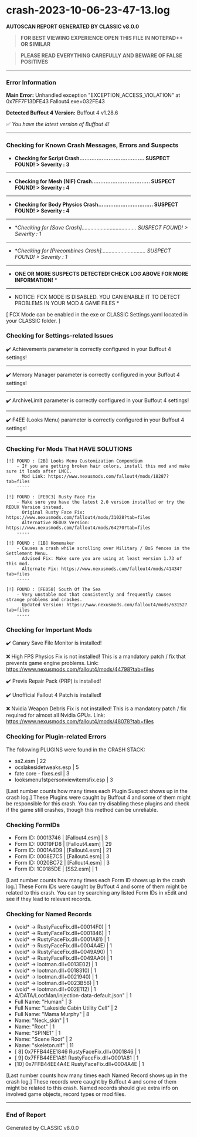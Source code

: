 # crash-2023-10-06-23-47-13.log
**AUTOSCAN REPORT GENERATED BY CLASSIC v8.0.0**

> **FOR BEST VIEWING EXPERIENCE OPEN THIS FILE IN NOTEPAD++ OR SIMILAR**

> **PLEASE READ EVERYTHING CAREFULLY AND BEWARE OF FALSE POSITIVES**

---

### Error Information

**Main Error:** Unhandled exception "EXCEPTION_ACCESS_VIOLATION" at 0x7FF7F13DFE43 Fallout4.exe+032FE43

**Detected Buffout 4 Version:** Buffout 4 v1.28.6

✅ *You have the latest version of Buffout 4!*

---

### Checking for Known Crash Messages, Errors and Suspects

- **Checking for Script Crash...................................... SUSPECT FOUND! > Severity : 3** 

-----
- **Checking for Mesh (NIF) Crash.................................. SUSPECT FOUND! > Severity : 4** 

-----
- **Checking for Body Physics Crash................................ SUSPECT FOUND! > Severity : 4** 

-----
- **Checking for *[Save Crash]..................................... SUSPECT FOUND! > Severity : 1** 

-----
- **Checking for *[Precombines Crash].............................. SUSPECT FOUND! > Severity : 1** 

-----
* **ONE OR MORE SUSPECTS DETECTED! CHECK LOG ABOVE FOR MORE INFORMATION!** *

---

* NOTICE: FCX MODE IS DISABLED. YOU CAN ENABLE IT TO DETECT PROBLEMS IN YOUR MOD & GAME FILES * 

[ FCX Mode can be enabled in the exe or CLASSIC Settings.yaml located in your CLASSIC folder. ] 

### Checking for Settings-related Issues

✔️ Achievements parameter is correctly configured in your Buffout 4 settings! 

-----
✔️ Memory Manager parameter is correctly configured in your Buffout 4 settings!

-----
✔️ ArchiveLimit parameter is correctly configured in your Buffout 4 settings! 

-----
✔️ F4EE (Looks Menu) parameter is correctly configured in your Buffout 4 settings! 

-----
### Checking For Mods That HAVE SOLUTIONS

```
[!] FOUND : [2B] Looks Menu Customization Compendium
    - If you are getting broken hair colors, install this mod and make sure it loads after LMCC.
      Mod Link: https://www.nexusmods.com/fallout4/mods/18287?tab=files
    -----
```

```
[!] FOUND : [FE0C3] Rusty Face Fix
    - Make sure you have the latest 2.0 version installed or try the REDUX Version instead.
      Original Rusty Face Fix: https://www.nexusmods.com/fallout4/mods/31028?tab=files
      Alternative REDUX Version: https://www.nexusmods.com/fallout4/mods/64270?tab=files
    -----
```

```
[!] FOUND : [1B] Homemaker
    - Causes a crash while scrolling over Military / BoS fences in the Settlement Menu.
      Advised Fix: Make sure you are using at least version 1.73 of this mod.
      Alternate Fix: https://www.nexusmods.com/fallout4/mods/41434?tab=files
    -----
```

```
[!] FOUND : [FE058] South Of The Sea
    - Very unstable mod that consistently and frequently causes strange problems and crashes.
      Updated Version: https://www.nexusmods.com/fallout4/mods/63152?tab=files
    -----
```

### Checking for Important Mods


✔️ Canary Save File Monitor is installed!


❌ High FPS Physics Fix is not installed!
This is a mandatory patch / fix that prevents game engine problems.
Link: https://www.nexusmods.com/fallout4/mods/44798?tab=files



✔️ Previs Repair Pack (PRP) is installed!


✔️ Unofficial Fallout 4 Patch is installed!


❌ Nvidia Weapon Debris Fix is not installed!
This is a mandatory patch / fix required for almost all Nvidia GPUs.
Link: https://www.nexusmods.com/fallout4/mods/48078?tab=files


### Checking for Plugin-related Errors

The following PLUGINS were found in the CRASH STACK:
- ss2.esm | 22
- ocslakesidetweaks.esp | 5
- fate core - fixes.esl | 3
- looksmenu1stpersonviewitemsfix.esp | 3

[Last number counts how many times each Plugin Suspect shows up in the crash log.]
These Plugins were caught by Buffout 4 and some of them might be responsible for this crash.
You can try disabling these plugins and check if the game still crashes, though this method can be unreliable.

### Checking FormIDs

- Form ID: 00013746 | [Fallout4.esm] | 3
- Form ID: 00019FD8 | [Fallout4.esm] | 29
- Form ID: 0001A4D9 | [Fallout4.esm] | 21
- Form ID: 0008E7C5 | [Fallout4.esm] | 3
- Form ID: 0020BC72 | [Fallout4.esm] | 3
- Form ID: 1C0185DE | [SS2.esm] | 1

[Last number counts how many times each Form ID shows up in the crash log.]
These Form IDs were caught by Buffout 4 and some of them might be related to this crash.
You can try searching any listed Form IDs in xEdit and see if they lead to relevant records.

### Checking for Named Records

- (void* -> RustyFaceFix.dll+00014F0) | 1
- (void* -> RustyFaceFix.dll+0001846) | 1
- (void* -> RustyFaceFix.dll+0001A81) | 1
- (void* -> RustyFaceFix.dll+0004A4E) | 1
- (void* -> RustyFaceFix.dll+0049A90) | 1
- (void* -> RustyFaceFix.dll+0049AA0) | 1
- (void* -> lootman.dll+0013E02) | 1
- (void* -> lootman.dll+0018310) | 1
- (void* -> lootman.dll+0021940) | 1
- (void* -> lootman.dll+0023B56) | 1
- (void* -> lootman.dll+002E112) | 1
- 4/DATA/LootMan/injection-data-default.json" | 1
- Full Name: "Human" | 3
- Full Name: "Lakeside Cabin Utility Cell" | 2
- Full Name: "Mama Murphy" | 8
- Name: "Neck_skin" | 1
- Name: "Root" | 1
- Name: "SPINE1" | 1
- Name: "Scene Root" | 2
- Name: "skeleton.nif" | 11
- [ 8] 0x7FFB44EE1846  RustyFaceFix.dll+0001846 | 1
- [ 9] 0x7FFB44EE1A81  RustyFaceFix.dll+0001A81 | 1
- [10] 0x7FFB44EE4A4E  RustyFaceFix.dll+0004A4E | 1

[Last number counts how many times each Named Record shows up in the crash log.]
These records were caught by Buffout 4 and some of them might be related to this crash.
Named records should give extra info on involved game objects, record types or mod files.

---

### End of Report

Generated by CLASSIC v8.0.0
